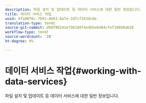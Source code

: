 ```yaml
---
description: 파일 설치 및 업데이트 등 데이터 서비스에 대한 일반 정보입니다.
title: 데이터 서비스 작업
uuid: bfa08f6c-7b91-4663-8a7e-2d7cf343dcde
translation-type: tm+mt
source-git-commit: d9df90242ef96188f4e4b5e6d04cfef196b0a628
workflow-type: tm+mt
source-wordcount: '28'
ht-degree: 0%

---
```



# 데이터 서비스 작업{#working-with-data-services}

파일 설치 및 업데이트 등 데이터 서비스에 대한 일반 정보입니다.

